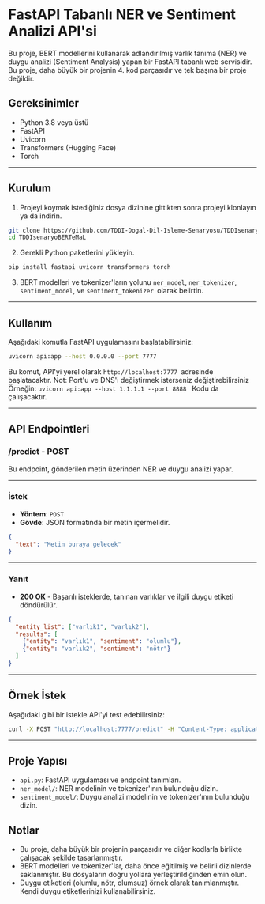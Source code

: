 # FastAPI Tabanlı NER ve Sentiment Analizi API'si

Bu proje, BERT modellerini kullanarak adlandırılmış varlık tanıma (NER) ve duygu analizi (Sentiment Analysis) yapan bir FastAPI tabanlı web servisidir. Bu proje, daha büyük bir projenin 4. kod parçasıdır ve tek başına bir proje değildir.

## Gereksinimler

- Python 3.8 veya üstü
- FastAPI
- Uvicorn
- Transformers (Hugging Face)
- Torch

***

## Kurulum

1. Projeyi koymak istediğiniz dosya dizinine gittikten sonra projeyi klonlayın ya da indirin.

```bash
git clone https://github.com/TDDI-Dogal-Dil-Isleme-Senaryosu/TDDIsenaryoBERTeMaL.git
cd TDDIsenaryoBERTeMaL
```

2. Gerekli Python paketlerini yükleyin.

```bash
pip install fastapi uvicorn transformers torch
```

3. BERT modelleri ve tokenizer'ların yolunu `ner_model`, `ner_tokenizer`, `sentiment_model`, ve `sentiment_tokenizer `olarak belirtin.

***

## Kullanım
Aşağıdaki komutla FastAPI uygulamasını başlatabilirsiniz:

```bash
uvicorn api:app --host 0.0.0.0 --port 7777
```

Bu komut, API'yi yerel olarak `http://localhost:7777 `adresinde başlatacaktır.
Not: Port'u ve DNS'i değiştirmek isterseniz değiştirebilirsiniz 
Örneğin: 
`uvicorn api:app --host 1.1.1.1 --port 8888 `
Kodu da çalışacaktır.

***

## API Endpointleri
### /predict - POST
Bu endpoint, gönderilen metin üzerinden NER ve duygu analizi yapar.

***

### **İstek**
+ **Yöntem**: `POST`
+ **Gövde**: JSON formatında bir metin içermelidir.

```json
{
  "text": "Metin buraya gelecek"
} 
```

***

### Yanıt
+ **200 OK** - Başarılı isteklerde, tanınan varlıklar ve ilgili duygu etiketi döndürülür.

```json
{
  "entity_list": ["varlık1", "varlık2"],
  "results": [
    {"entity": "varlık1", "sentiment": "olumlu"},
    {"entity": "varlık2", "sentiment": "nötr"}
  ]
}
```

***

## Örnek İstek
Aşağıdaki gibi bir istekle API'yi test edebilirsiniz:

```bash
curl -X POST "http://localhost:7777/predict" -H "Content-Type: application/json" -d '{"text": "Merhaba dünya"}'
```

***

## Proje Yapısı
+ `api.py`: FastAPI uygulaması ve endpoint tanımları.
+ `ner_model/`: NER modelinin ve tokenizer'ının bulunduğu dizin.
+ `sentiment_model/`: Duygu analizi modelinin ve tokenizer'ının bulunduğu dizin.

## Notlar
+ Bu proje, daha büyük bir projenin parçasıdır ve diğer kodlarla birlikte çalışacak şekilde tasarlanmıştır.
+ BERT modelleri ve tokenizer'lar, daha önce eğitilmiş ve belirli dizinlerde saklanmıştır. Bu dosyaların doğru yollara yerleştirildiğinden emin olun.
+ Duygu etiketleri (olumlu, nötr, olumsuz) örnek olarak tanımlanmıştır. Kendi duygu etiketlerinizi kullanabilirsiniz.
